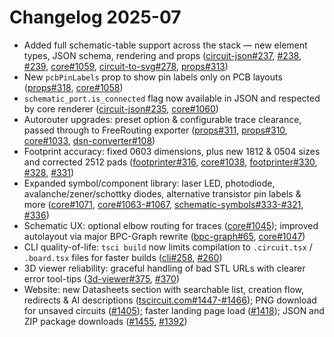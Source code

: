 # Changelog 2025-07

- Added full schematic-table support across the stack — new element types, JSON schema, rendering and props ([circuit-json#237](https://github.com/tscircuit/circuit-json/pull/237), [#238](https://github.com/tscircuit/circuit-json/pull/238), [#239](https://github.com/tscircuit/circuit-json/pull/239), [core#1059](https://github.com/tscircuit/core/pull/1059), [circuit-to-svg#278](https://github.com/tscircuit/circuit-to-svg/pull/278), [props#313](https://github.com/tscircuit/props/pull/313))
- New `pcbPinLabels` prop to show pin labels only on PCB layouts ([props#318](https://github.com/tscircuit/props/pull/318), [core#1058](https://github.com/tscircuit/core/pull/1058))
- `schematic_port.is_connected` flag now available in JSON and respected by core renderer ([circuit-json#235](https://github.com/tscircuit/circuit-json/pull/235), [core#1060](https://github.com/tscircuit/core/pull/1060))
- Autorouter upgrades: preset option & configurable trace clearance, passed through to FreeRouting exporter ([props#311](https://github.com/tscircuit/props/pull/311), [props#310](https://github.com/tscircuit/props/pull/310), [core#1033](https://github.com/tscircuit/core/pull/1033), [dsn-converter#108](https://github.com/tscircuit/dsn-converter/pull/108))
- Footprint accuracy: fixed 0603 dimensions, plus new 1812 & 0504 sizes and corrected 2512 pads ([footprinter#316](https://github.com/tscircuit/footprinter/pull/316), [core#1038](https://github.com/tscircuit/core/pull/1038), [footprinter#330](https://github.com/tscircuit/footprinter/pull/330), [#328](https://github.com/tscircuit/footprinter/pull/328), [#331](https://github.com/tscircuit/footprinter/pull/331))
- Expanded symbol/component library: laser LED, photodiode, avalanche/zener/schottky diodes, alternative transistor pin labels & more ([core#1071](https://github.com/tscircuit/core/pull/1071), [core#1063-#1067](https://github.com/tscircuit/core/pulls), [schematic-symbols#333-#321](https://github.com/tscircuit/schematic-symbols/pulls), [#336](https://github.com/tscircuit/schematic-symbols/pull/336))
- Schematic UX: optional elbow routing for traces ([core#1045](https://github.com/tscircuit/core/pull/1045)); improved autolayout via major BPC-Graph rewrite ([bpc-graph#65](https://github.com/tscircuit/bpc-graph/pull/65), [core#1047](https://github.com/tscircuit/core/pull/1047))
- CLI quality-of-life: `tsci build` now limits compilation to `.circuit.tsx` / `.board.tsx` files for faster builds ([cli#258](https://github.com/tscircuit/cli/pull/258), [#260](https://github.com/tscircuit/cli/pull/260))
- 3D viewer reliability: graceful handling of bad STL URLs with clearer error tool-tips ([3d-viewer#375](https://github.com/tscircuit/3d-viewer/pull/375), [#370](https://github.com/tscircuit/3d-viewer/pull/370))
- Website: new Datasheets section with searchable list, creation flow, redirects & AI descriptions ([tscircuit.com#1447-#1466](https://github.com/tscircuit/tscircuit.com/pulls)); PNG download for unsaved circuits ([#1405](https://github.com/tscircuit/tscircuit.com/pull/1405)); faster landing page load ([#1418](https://github.com/tscircuit/tscircuit.com/pull/1418)); JSON and ZIP package downloads ([#1455](https://github.com/tscircuit/tscircuit.com/pull/1455), [#1392](https://github.com/tscircuit/tscircuit.com/pull/1392))
